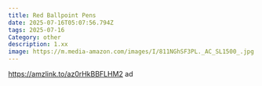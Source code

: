 ```yaml
---
title: Red Ballpoint Pens
date: 2025-07-16T05:07:56.794Z
tags: 2025-07-16
Category: other
description: 1.xx
image: https://m.media-amazon.com/images/I/811NGhSF3PL._AC_SL1500_.jpg
---
```

https://amzlink.to/az0rHkBBFLHM2 ad